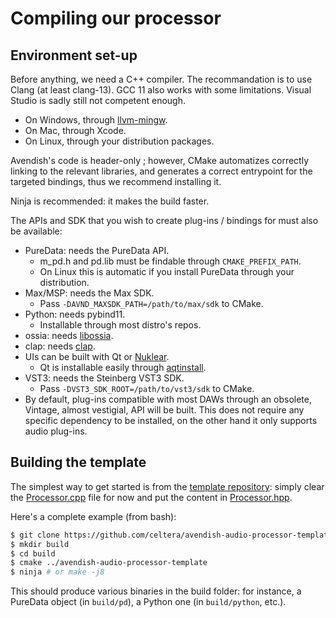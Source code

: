 # Compiling our processor

## Environment set-up
Before anything, we need a C++ compiler. The recommandation is to use Clang (at least clang-13). GCC 11 also works with some limitations. Visual Studio is sadly still not competent enough.

- On Windows, through [llvm-mingw](https://github.com/mstorsjo/llvm-mingw/releases/tag/20220323). 
- On Mac, through Xcode.
- On Linux, through your distribution packages.

Avendish's code is header-only ; however, CMake automatizes correctly linking to the relevant libraries, and generates a correct entrypoint for the targeted bindings, thus we recommend installing it.

Ninja is recommended: it makes the build faster.

The APIs and SDK that you wish to create plug-ins / bindings for must also be available: 

- PureData: needs the PureData API.
  * m_pd.h and pd.lib must be findable through `CMAKE_PREFIX_PATH`.
  * On Linux this is automatic if you install PureData through your distribution.
- Max/MSP: needs the Max SDK.
  * Pass `-DAVND_MAXSDK_PATH=/path/to/max/sdk` to CMake.
- Python: needs pybind11.
  * Installable through most distro's repos.
- ossia: needs [libossia](https://github.com/ossia/libossia).
- clap: needs [clap](https://github.com/free-audio/clap).
- UIs can be built with Qt or [Nuklear](https://github.com/Immediate-Mode-UI/Nuklear).
  * Qt is installable easily through [aqtinstall](https://github.com/miurahr/aqtinstall).
- VST3: needs the Steinberg VST3 SDK.
  * Pass `-DVST3_SDK_ROOT=/path/to/vst3/sdk` to CMake.
- By default, plug-ins compatible with most DAWs through an obsolete, Vintage, almost vestigial, API will be built. This does not require any specific dependency to be installed, on the other hand it only supports audio plug-ins.

## Building the template

The simplest way to get started is from the [template repository](https://github.com/celtera/avendish-audio-processor-template/blob/main/CMakeLists.txt): simply clear the [Processor.cpp](https://github.com/celtera/avendish-audio-processor-template/blob/main/src/Processor.cpp) file for now and put the content in [Processor.hpp](https://github.com/celtera/avendish-audio-processor-template/blob/main/src/Processor.hpp).

Here's a complete example (from bash):
```bash
$ git clone https://github.com/celtera/avendish-audio-processor-template
$ mkdir build
$ cd build
$ cmake ../avendish-audio-processor-template
$ ninja # or make -j8
```

This should produce various binaries in the build folder: for instance, a PureData object (in `build/pd`), a Python one (in `build/python`, etc.).
